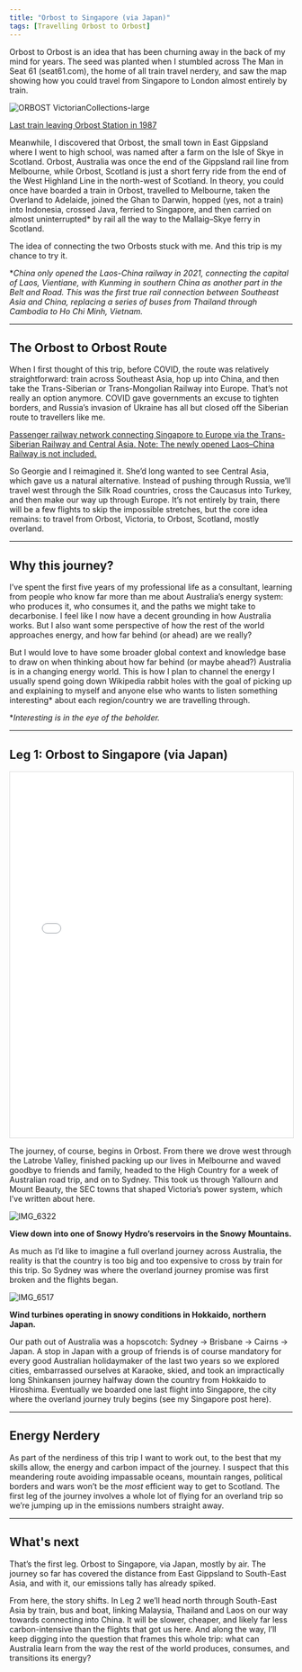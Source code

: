 ```yaml
---
title: "Orbost to Singapore (via Japan)"
tags: [Travelling Orbost to Orbost]
---
```


Orbost to Orbost is an idea that has been churning away in the back of my mind for years. The seed was planted when I stumbled across The Man in Seat 61 (seat61.com), the home of all train travel nerdery, and saw the map showing how you could travel from Singapore to London almost entirely by train.

![ORBOST VictorianCollections-large](https://github.com/user-attachments/assets/d4233fee-4eea-436a-824d-e1d21c41f98c)

[Last train leaving Orbost Station in 1987](https://victoriancollections.net.au/items/5e000e8b21ea671810daccd1)

Meanwhile, I discovered that Orbost, the small town in East Gippsland where I went to high school, was named after a farm on the Isle of Skye in Scotland. Orbost, Australia was once the end of the Gippsland rail line from Melbourne, while Orbost, Scotland is just a short ferry ride from the end of the West Highland Line in the north-west of Scotland. In theory, you could once have boarded a train in Orbost, travelled to Melbourne, taken the Overland to Adelaide, joined the Ghan to Darwin, hopped (yes, not a train) into Indonesia, crossed Java, ferried to Singapore, and then carried on almost uninterrupted\* by rail all the way to the Mallaig–Skye ferry in Scotland.

The idea of connecting the two Orbosts stuck with me. And this trip is my chance to try it.

\**China only opened the Laos-China railway in 2021, connecting the capital of Laos, Vientiane, with Kunming in southern China as another part in the Belt and Road. This was the first true rail connection between Southeast Asia and China, replacing a series of buses from Thailand through Cambodia to Ho Chi Minh, Vietnam.*

***

## The Orbost to Orbost Route

When I first thought of this trip, before COVID, the route was relatively straightforward: train across Southeast Asia, hop up into China, and then take the Trans-Siberian or Trans-Mongolian Railway into Europe. That’s not really an option anymore. COVID gave governments an excuse to tighten borders, and Russia’s invasion of Ukraine has all but closed off the Siberian route to travellers like me.

[Passenger railway network connecting Singapore to Europe via the Trans-Siberian Railway and Central Asia. Note: The newly opened Laos–China Railway is not included.](https://www.seat61.com/central-asia-by-train.htm)

So Georgie and I reimagined it. She’d long wanted to see Central Asia, which gave us a natural alternative. Instead of pushing through Russia, we’ll travel west through the Silk Road countries, cross the Caucasus into Turkey, and then make our way up through Europe. It’s not entirely by train, there will be a few flights to skip the impossible stretches, but the core idea remains: to travel from Orbost, Victoria, to Orbost, Scotland, mostly overland.

***

## Why this journey?

I’ve spent the first five years of my professional life as a consultant, learning from people who know far more than me about Australia’s energy system: who produces it, who consumes it, and the paths we might take to decarbonise. I feel like I now have a decent grounding in how Australia works. But I also want some perspective of how the rest of the world approaches energy, and how far behind (or ahead) are we really?

But I would love to have some broader global context and knowledge base to draw on when thinking about how far behind (or maybe ahead?) Australia is in a changing energy world. This is how I plan to channel the energy I usually spend going down Wikipedia rabbit holes with the goal of picking up and explaining to myself and anyone else who wants to listen something interesting\* about each region/country we are travelling through.

\**Interesting is in the eye of the beholder.*

***

## Leg 1: Orbost to Singapore (via Japan)

<iframe 
  src="/assets/locations_map1.html" 
  width="100%" 
  height="650px" 
  style="border: 1px solid #ddd;" 
  frameborder="0">
</iframe>

The journey, of course, begins in Orbost. From there we drove west through the Latrobe Valley, finished packing up our lives in Melbourne and waved goodbye to friends and family, headed to the High Country for a week of Australian road trip, and on to Sydney. This took us through Yallourn and Mount Beauty, the SEC towns that shaped Victoria’s power system, which I’ve written about here.

![IMG_6322](https://github.com/user-attachments/assets/6e5d05be-a2de-422e-887f-024705c50f44)

**View down into one of Snowy Hydro’s reservoirs in the Snowy Mountains.**

As much as I’d like to imagine a full overland journey across Australia, the reality is that the country is too big and too expensive to cross by train for this trip. So Sydney was where the overland journey promise was first broken and the flights began.

![IMG_6517](https://github.com/user-attachments/assets/0bd1c90e-80d2-4edb-a22a-5ec45aaa6de0)

**Wind turbines operating in snowy conditions in Hokkaido, northern Japan.**

Our path out of Australia was a hopscotch: Sydney → Brisbane → Cairns → Japan. A stop in Japan with a group of friends is of course mandatory for every good Australian holidaymaker of the last two years so we explored cities, embarrassed ourselves at Karaoke, skied, and took an impractically long Shinkansen journey halfway down the country from Hokkaido to Hiroshima. Eventually we boarded one last flight into Singapore, the city where the overland journey truly begins (see my Singapore post here).

***

## Energy Nerdery

As part of the nerdiness of this trip I want to work out, to the best that my skills allow, the energy and carbon impact of the journey. I suspect that this meandering route avoiding impassable oceans, mountain ranges, political borders and wars won’t be the *most* efficient way to get to Scotland. The first leg of the journey involves a whole lot of flying for an overland trip so we’re jumping up in the emissions numbers straight away.

***

## What's next

That’s the first leg. Orbost to Singapore, via Japan, mostly by air. The journey so far has covered the distance from East Gippsland to South-East Asia, and with it, our emissions tally has already spiked.

From here, the story shifts. In Leg 2 we’ll head north through South-East Asia by train, bus and boat, linking Malaysia, Thailand and Laos on our way towards connecting into China. It will be slower, cheaper, and likely far less carbon-intensive than the flights that got us here. And along the way, I’ll keep digging into the question that frames this whole trip: what can Australia learn from the way the rest of the world produces, consumes, and transitions its energy?
